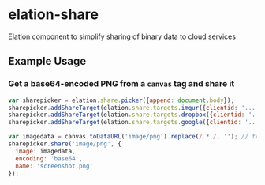 # elation-share
Elation component to simplify sharing of binary data to cloud services

## Example Usage
### Get a base64-encoded PNG from a ```canvas``` tag and share it

```javascript
var sharepicker = elation.share.picker({append: document.body});
sharepicker.addShareTarget(elation.share.targets.imgur({clientid: '...'}));
sharepicker.addShareTarget(elation.share.targets.dropbox({clientid: '...'}));
sharepicker.addShareTarget(elation.share.targets.google({clientid: '...'}));

var imagedata = canvas.toDataURL('image/png').replace(/.*,/, ''); // trim the header info
sharepicker.share('image/png', {
  image: imagedata,
  encoding: 'base64',
  name: 'screenshot.png'
});
```
